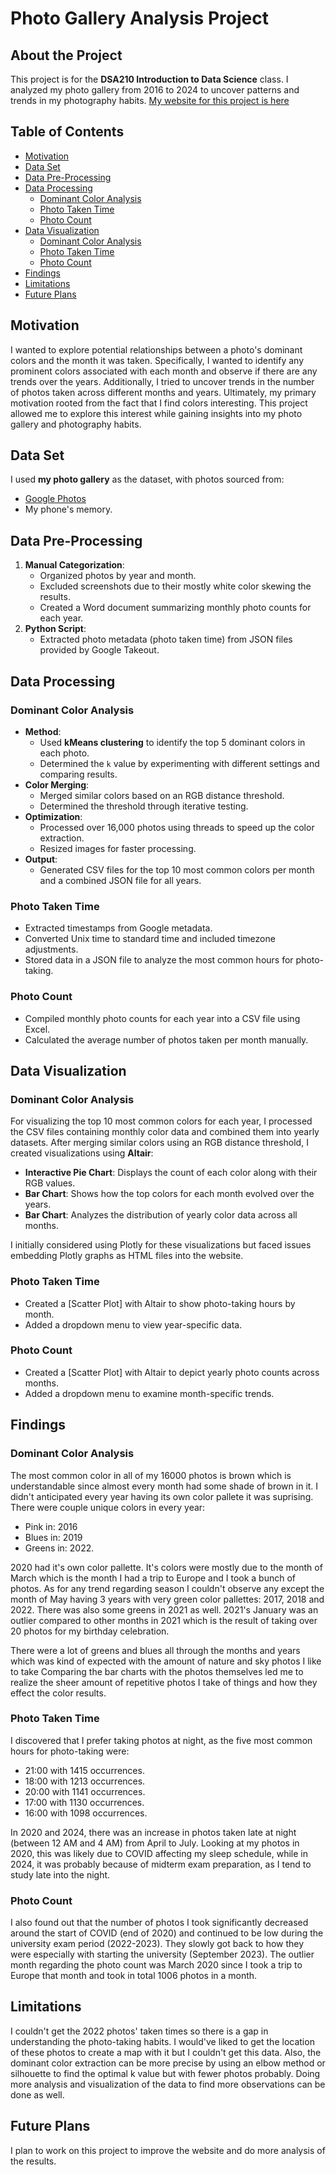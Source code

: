 
# Photo Gallery Analysis Project

## About the Project
This project is for the **DSA210 Introduction to Data Science** class. I analyzed my photo gallery from 2016 to 2024 to uncover patterns and trends in my photography habits. [My website for this project is here](https://zeynep-0.github.io/DSA210-Project/index.html#)

## Table of Contents

- [Motivation](#motivation)
- [Data Set](#data-set)
- [Data Pre-Processing](#data-pre-processing)
- [Data Processing](#data-processing)
  - [Dominant Color Analysis](#dominant-color-analysis)
  - [Photo Taken Time](#photo-taken-time)
  - [Photo Count](#photo-count)
- [Data Visualization](#data-visualization)
  - [Dominant Color Analysis](#dominant-color-analysis-1)
  - [Photo Taken Time](#photo-taken-time-1)
  - [Photo Count](#photo-count-1)
- [Findings](#findings)
- [Limitations](#limitations)
- [Future Plans](#future-plans)

## Motivation
I wanted to explore potential relationships between a photo's dominant colors and the month it was taken. Specifically, I wanted to identify any prominent colors associated with each month and observe if there are any trends over the years. Additionally, I tried to uncover trends in the number of photos taken across different months and years. Ultimately, my primary motivation rooted from the fact that I find colors interesting. This project allowed me to explore this interest while gaining insights into my photo gallery and photography habits.


## Data Set
I used **my photo gallery** as the dataset, with photos sourced from:
- [Google Photos](https://photos.google.com/)
- My phone's memory.


## Data Pre-Processing
1. **Manual Categorization**:
   - Organized photos by year and month.
   - Excluded screenshots due to their mostly white color skewing the results.
   - Created a Word document summarizing monthly photo counts for each year.
2. **Python Script**:
   - Extracted photo metadata (photo taken time) from JSON files provided by Google Takeout.
  

## Data Processing

### Dominant Color Analysis
- **Method**:
  - Used **kMeans clustering** to identify the top 5 dominant colors in each photo.
  - Determined the `k` value by experimenting with different settings and comparing results.
- **Color Merging**:
  - Merged similar colors based on an RGB distance threshold.
  - Determined the threshold through iterative testing.
- **Optimization**:
  - Processed over 16,000 photos using threads to speed up the color extraction.
  - Resized images for faster processing.
- **Output**:
  - Generated CSV files for the top 10 most common colors per month and a combined JSON file for all years.

### Photo Taken Time
- Extracted timestamps from Google metadata.
- Converted Unix time to standard time and included timezone adjustments.
- Stored data in a JSON file to analyze the most common hours for photo-taking.

### Photo Count
- Compiled monthly photo counts for each year into a CSV file using Excel.
- Calculated the average number of photos taken per month manually.

## Data Visualization

### Dominant Color Analysis
For visualizing the top 10 most common colors for each year, I processed the CSV files containing monthly color data and combined them into yearly datasets. After merging similar colors using an RGB distance threshold, I created visualizations using **Altair**:

- **Interactive Pie Chart**: Displays the count of each color along with their RGB values.
- **Bar Chart**: Shows how the top colors for each month evolved over the years.
- **Bar Chart**: Analyzes the distribution of yearly color data across all months.

I initially considered using Plotly for these visualizations but faced issues embedding Plotly graphs as HTML files into the website. 

### Photo Taken Time
- Created a [Scatter Plot] with Altair to show photo-taking hours by month.
- Added a dropdown menu to view year-specific data.

### Photo Count
- Created a [Scatter Plot] with Altair to depict yearly photo counts across months.
- Added a dropdown menu to examine month-specific trends.

## Findings
### Dominant Color Analysis

The most common color in all of my 16000 photos is brown which is understandable since almost every month had some shade of brown in it. I didn't anticipated every year having its own color pallete it was suprising. There were couple unique colors in every year:
- Pink in: 2016
- Blues in: 2019
- Greens in: 2022.
  
2020 had it's own color pallette. It's colors were mostly due to the month of March which is the month I had a trip to Europe and I took a bunch of photos.
As for any trend regarding season I couldn't observe any except the month of May having 3 years with very green color pallettes: 2017, 2018 and 2022. There was also some greens in 2021 as well. 2021's January was an outlier compared to other months in 2021 which is the result of taking over 20 photos for my birthday celebration.

There were a lot of greens and blues all through the months and years which was kind of expected with the amount of nature and sky photos I like to take
Comparing the bar charts with the photos themselves led me to realize the sheer amount of repetitive photos I take of things and how they effect the color results.
                  

### Photo Taken Time

I discovered that I prefer taking photos at night, as the five most common hours for photo-taking were:
- 21:00 with 1415 occurrences.
- 18:00 with 1213 occurrences.
- 20:00 with 1141 occurrences.
- 17:00 with 1130 occurrences.
- 16:00 with 1098 occurrences.

In 2020 and 2024, there was an increase in photos taken late at night (between 12 AM and 4 AM) from April to July. Looking at my photos in 2020, this was likely due to COVID affecting my sleep schedule, while in 2024, it was probably because of midterm exam preparation, as I tend to study late into the night.


### Photo Count
I also found out that the number of photos I took significantly decreased around the start of COVID (end of 2020) and continued to be low during the university exam period (2022-2023). They slowly got back to how they were especially with starting the university (September 2023). The outlier month regarding the photo count was March 2020 since I took a trip to Europe that month and took in total 1006 photos in a month.



## Limitations 
I couldn't get the 2022 photos' taken times so there is a gap in understanding the photo-taking habits. I would've liked to get the location of these photos to create a map with it but I couldn't get this data. Also, the dominant color extraction can be more precise by using an elbow method or silhouette to find the optimal k value but with fewer photos probably. Doing more analysis and visualization of the data to find more observations can be done as well.

## Future Plans
I plan to work on this project to improve the website and do more analysis of the results.
